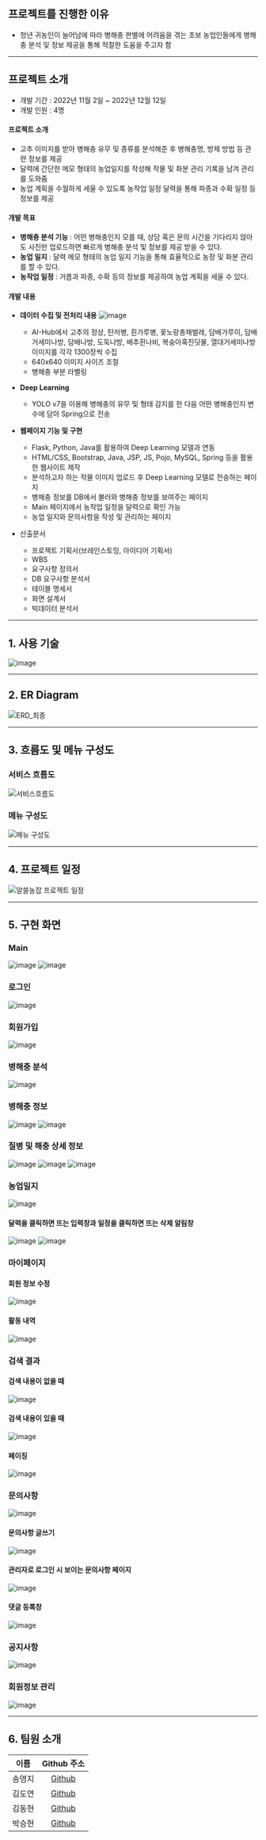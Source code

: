<!-- 
![header](https://capsule-render.vercel.app/api?type=transparent&height=100&text=나의%20역할%20:%20Java,%20Python,%20DB&fontColor=0055ff&fontSize=50)
### 1. Java와 Python를 사용해 웹 서비스의 백엔드 기능 구현
  - 로그인, 로그아웃, 회원가입 등 기본 기능
  - 문의사항 및 답변 등록, 수정, 삭제
  - 병해충 분석, 정보 및 상세정보 페이지
  - 농업일지 등록, 수정, 삭제
  - 검색, 검색 결과 페이지, 페이징 기능
  - Spring에서 Flask 서버로 이미지를 전송하여 저장
  - Flask에서 Spring으로 분석 결과를 보낸 뒤, Spring에서 값에 따라 처리
### 2. DB 설계 및 구축, 데이터 수집 및 import
  - AI-Hub, 농사로 등 사이트에서 병해충 관련 데이터 수집
  - 웹 서비스에 제공할 수 있게 전처리

- 로그인, 검색, 문의사항, 농업일지 등 DB에서 원하는 정보를 select한 후, 페이지에 보여주는 기능
- 회원가입, 문의사항 등록, 농업 일지 등록 등 사용자가 입력한 값을 DB에 저장하는 기능
- 회원 정보 수정, 답변 수정 등 DB에 저장된 데이터 중, 조건에 맞는 데이터만 수정하는 기능
- 회원 탈퇴 및 삭제, 문의사항 및 농업 일지 삭제 등 사용자가 원하는 데이터만 삭제하는 기능
- 페이징 기능 -->


<!-- 
## 📜 프로젝트를 진행하며 얻은 것
#### 학습한 기술
  - GitHub를 활용해 버전 관리 및 협업하는 방법
#### 어려웠던 부분, 오류 상황
  - 원래 6인으로 진행하려 계획한 프로젝트였으나 4인으로 줄어들어 구현 직전 다시 설계해야 했다. 메인 기능부터 구현하고 그 외 기능들을 만드려니 직전에 만들었던 메소드 -->

## 프로젝트를 진행한 이유
- 청년 귀농인이 늘어남에 따라 병해충 판별에 어려움을 겪는 초보 농업인들에게 병해충 분석 및 정보 제공을 통해 적절한 도움을 주고자 함

---

## 프로젝트 소개

- 개발 기간 : 2022년 11월 2일 ~ 2022년 12월 12일
- 개발 인원 : 4명

#### 프로젝트 소개
  - 고추 이미지를 받아 병해충 유무 및 종류를 분석해준 후 병해충명, 방제 방법 등 관련 정보를 제공
  - 달력에 간단한 메모 형태의 농업일지를 작성해 작물 및 화분 관리 기록을 남겨 관리를 도와줌
  - 농업 계획을 수월하게 세울 수 있도록 농작업 일정 달력을 통해 파종과 수확 일정 등 정보를 제공

#### 개발 목표
  - <strong>병해충 분석 기능</strong> : 어떤 병해충인지 모를 때, 상담 혹은 문의 시간을 기다리지 않아도 사진만 업로드하면 빠르게 병해충 분석 및 정보를 제공 받을 수 있다.
  - <strong>농업 일지</strong> : 달력 메모 형태의 농업 일지 기능을 통해 효율적으로 농장 및 화분 관리를 할 수 있다.
  - <strong>농작업 일정</strong> : 거름과 파종, 수확 등의 정보를 제공하여 농업 계획을 세울 수 있다.

#### 개발 내용
  - <strong>데이터 수집 및 전처리 내용</strong>
![image](https://user-images.githubusercontent.com/89984853/207476850-c3d3f607-6763-4bd9-a4d4-f81190a67c37.png)
    - AI-Hub에서 고추의 정상, 탄저병, 흰가루병, 꽃노랑총채벌레, 담배가루이, 담배거세미나방, 담배나방, 도둑나방, 배추흰나비, 복숭아혹진딧물, 열대거세미나방 이미지를 각각 1300장씩 수집
    - 640x640 이미지 사이즈 조절
    - 병해충 부분 라벨링
  - <strong>Deep Learning</strong>
    - YOLO v7을 이용해 병해충의 유무 및 형태 감지를 한 다음 어떤 병해충인지 변수에 담아 Spring으로 전송
  - <strong>웹페이지 기능 및 구현</strong>
    - Flask, Python, Java를 활용하여 Deep Learning 모델과 연동
    - HTML/CSS, Bootstrap, Java, JSP, JS, Pojo, MySQL, Spring 등을 활용한 웹사이트 제작
    - 분석하고자 하는 작물 이미지 업로드 후 Deep Learning 모델로 전송하는 페이지
    - 병해충 정보를 DB에서 불러와 병해충 정보를 보여주는 페이지
    - Main 페이지에서 농작업 일정을 달력으로 확인 가능
    - 농업 일지와 문의사항을 작성 및 관리하는 페이지

- 산출문서
  - 프로젝트 기획서(브레인스토밍, 아이디어 기획서)
  - WBS
  - 요구사항 정의서
  - DB 요구사항 분석서
  - 테이블 명세서
  - 화면 설계서
  - 빅데이터 분석서

---

## 1. 사용 기술
![image](https://user-images.githubusercontent.com/89984853/206597032-e2123135-8d96-48ac-9af5-bffbb36c3f62.png)
<!-- 
- 언어   
![Java](https://img.shields.io/badge/JAVA-007396?style=for-the-badge&logo=java&logoColor=white)
![Javascript](https://img.shields.io/badge/javascript-%23323330.svg?style=for-the-badge&logo=javascript&logoColor=%23F7DF1E)
![JSP](https://img.shields.io/badge/JSP-%2300599C.svg?style=for-the-badge&logoColor=white)
![Python](https://img.shields.io/badge/python-3670A0?style=for-the-badge&logo=python&logoColor=ffdd54)
![HTML5](https://img.shields.io/badge/html5-%23E34F26.svg?style=for-the-badge&logo=html5&logoColor=white)
![CSS3](https://img.shields.io/badge/css3-%231572B6.svg?style=for-the-badge&logo=css3&logoColor=white)

- DB   
![MySQL](https://img.shields.io/badge/mysql-%231572B0.svg?style=for-the-badge&logo=mysql&logoColor=white)

- Framworks   
![Spring](https://img.shields.io/badge/spring-%236DB33F.svg?style=for-the-badge&logo=spring&logoColor=white)
![Anaconda](https://img.shields.io/badge/Anaconda-%2344A833.svg?style=for-the-badge&logo=anaconda&logoColor=white)
![Bootstrap](https://img.shields.io/badge/bootstrap-%23563D7C.svg?style=for-the-badge&logo=bootstrap&logoColor=white)
![Flask](https://img.shields.io/badge/flask-000000?style=for-the-badge&logo=flask&logoColor=white)

- IDEs   
![Eclipse](https://img.shields.io/badge/Eclipse-FE7A16.svg?style=for-the-badge&logo=Eclipse&logoColor=white)
![Jupyter Notebook](https://img.shields.io/badge/jupyter-%23FA0F00.svg?style=for-the-badge&logo=jupyter&logoColor=white) -->

---

## 2. ER Diagram
![ERD_최종](https://user-images.githubusercontent.com/89984853/205807925-1f1c668c-7ad7-4529-9ba8-31907bd4210a.png)

---

## 3. 흐름도 및 메뉴 구성도
### 서비스 흐름도   
 ![서비스흐름도](https://user-images.githubusercontent.com/89984853/205875333-3cc6fb37-1955-4836-9a7d-3076ca681349.png)


### 메뉴 구성도 
![메뉴 구성도](https://user-images.githubusercontent.com/89984853/205875352-b49542b2-1dea-4f89-aafc-3469fb6f85a0.png)


---

## 4. 프로젝트 일정
![알쓸농잡 프로젝트 일정](https://user-images.githubusercontent.com/89984853/206611775-ee0bebe5-9026-46c3-b9dc-820165369374.png)


---

## 5. 구현 화면
### Main
![image](https://user-images.githubusercontent.com/89984853/206602363-271d7bbc-3425-491b-8b1e-e4b4580f3541.png)
![image](https://user-images.githubusercontent.com/89984853/206600885-28a6a0f4-87a5-40f6-a77a-c7d4ab8711ca.png)



### 로그인   
![image](https://user-images.githubusercontent.com/89984853/206601072-b864cbcd-2f13-450f-a5c4-cd4b85a46f56.png)



### 회원가입   
![image](https://user-images.githubusercontent.com/89984853/206601118-a1134b98-3da7-4bf0-883a-e3f69c81af0c.png)


### 병해충 분석
![image](https://user-images.githubusercontent.com/89984853/206601183-eb40c287-cbc0-4e33-ac10-2eea9187efbf.png)


### 병해충 정보
![image](https://user-images.githubusercontent.com/89984853/206601735-7f1370a3-6225-4bfc-9f22-409e58e46d72.png)
![image](https://user-images.githubusercontent.com/89984853/206601806-41e5d36b-0899-4902-9a07-8dbddfb9b0a4.png)



### 질병 및 해충 상세 정보
![image](https://user-images.githubusercontent.com/89984853/206602912-82ebc857-6666-427c-bd8e-653d908fd764.png)
![image](https://user-images.githubusercontent.com/89984853/206602938-d668739d-c5f0-41cb-b4ae-6a73c3af924f.png)
![image](https://user-images.githubusercontent.com/89984853/206603193-b9e760ab-abbb-42ef-b604-0210f873c0f7.png)


### 농업일지
![image](https://user-images.githubusercontent.com/89984853/206603409-f6e5d90f-5760-443f-a4a6-54a5fc897585.png)
#### 달력을 클릭하면 뜨는 입력창과 일정을 클릭하면 뜨는 삭제 알림창
![image](https://user-images.githubusercontent.com/89984853/206603443-c337ba4a-1fdb-46c4-b224-c54776c86c49.png)
![image](https://user-images.githubusercontent.com/89984853/206603511-966b54b7-4384-47b5-a634-bec2caffb02a.png)


### 마이페이지   
#### 회원 정보 수정
![image](https://user-images.githubusercontent.com/89984853/206603679-ff563cc5-5266-4690-9915-914016bb00c9.png)

#### 활동 내역
![image](https://user-images.githubusercontent.com/89984853/206603828-23f06415-612b-4693-8e49-b330a1495e8e.png)



### 검색 결과   
#### 검색 내용이 없을 때
![image](https://user-images.githubusercontent.com/89984853/206604525-c4cc4bb5-0e37-4cad-9659-dbde26a9cccc.png)

#### 검색 내용이 있을 때
![image](https://user-images.githubusercontent.com/89984853/206604646-56f5632b-8819-4448-ab13-856f5c43b9d2.png)
#### 페이징
![image](https://user-images.githubusercontent.com/89984853/206604729-5c1ebc9c-8a30-4c8e-a52a-9516ef1fe7f9.png)



### 문의사항
![image](https://user-images.githubusercontent.com/89984853/206606110-3abccb81-9c8e-4b07-9045-23419daacdc4.png)
#### 문의사항 글쓰기
![image](https://user-images.githubusercontent.com/89984853/206605153-dc834e7f-6f8b-4ce8-a0ff-58c2b0cf1db1.png)
#### 관리자로 로그인 시 보이는 문의사항 페이지
![image](https://user-images.githubusercontent.com/89984853/206605318-3f2ae894-b47e-40ff-b15d-f70e16a7b96f.png)
#### 댓글 등록창
![image](https://user-images.githubusercontent.com/89984853/206605624-f0630954-65b7-4b12-a432-b2f955182953.png)


### 공지사항   
![image](https://user-images.githubusercontent.com/89984853/206605109-f7e2ce75-1ba5-42ed-85cf-2636b5d355d1.png)



### 회원정보 관리
![image](https://user-images.githubusercontent.com/89984853/206605804-6c14f1ee-f4fc-4667-9d68-41dd7dd27b55.png)


---

## 6. 팀원 소개
|  이름  | Github 주소 |
| :----: | :-----------: |
| 송영지 | [Github](https://github.com/icecandywell) |
| 김도연 | [Github](https://github.com/kdn00) |
| 김동현 | [Github](https://github.com/JamesKimberly) |
| 박승현 | [Github](https://github.com/shpark0219) |
